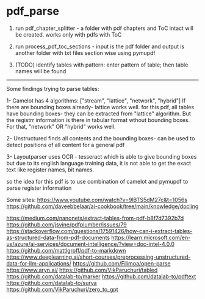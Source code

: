 # pdf_parse

1. run pdf_chapter_splitter - a folder with pdf chapters and ToC intact will be created. works only with pdfs with ToC
2. run process_pdf_toc_sections - input is the pdf folder and output is another folder with txt files section wise using pymupdf

3. (TODO) identify tables with pattern: enter pattern of table; then table names will be found


------------------------------------------------------------------------------------------------------------------------------
Some findings trying to parse tables:

1- Camelot has 4 algorithms: ["stream", "lattice", "network", "hybrid"]
If there are bounding boxes already- lattice works well. for this pdf, all tables have bounding boxes- they can be extracted from "lattice" algorithm.
But the registrr information is there in tabular format wthout bounding boxes. For that, "network" OR "hybrid" works well.

2- Unstructured finds all contents and the bounding boxes- can be used to detect positions of all content for a general pdf

3- Layoutparser uses OCR - tesseract which is able to give bounding boxes but due to its english language training data, it is not able to get the exact text 
like register names, bit names.


so the idea for this pdf is to use combination of camelot and pymupdf to parse register information

Some sites:
https://www.youtube.com/watch?v=9lBTS5dM27c&t=1056s
https://github.com/daveebbelaar/ai-cookbook/tree/main/knowledge/docling

https://medium.com/nanonets/extract-tables-from-pdf-b8f7d7392b7d
https://github.com/jsvine/pdfplumber/issues/79
https://stackoverflow.com/questions/17591426/how-can-i-extract-tables-as-structured-data-from-pdf-documents
https://learn.microsoft.com/en-us/azure/ai-services/document-intelligence/?view=doc-intel-4.0.0
https://github.com/mattlgroff/pdf-to-markdown
https://www.deeplearning.ai/short-courses/preprocessing-unstructured-data-for-llm-applications/
https://github.com/Filimoa/open-parse
https://www.aryn.ai/
https://github.com/VikParuchuri/tabled
https://github.com/datalab-to/marker
https://github.com/datalab-to/pdftext
https://github.com/datalab-to/surya
https://github.com/VikParuchuri/zero_to_gpt
